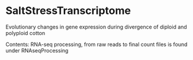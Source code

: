 # SaltStressTranscriptome
Evolutionary changes in gene expression during divergence of diploid and polyploid cotton

Contents: 
RNA-seq processing, from raw reads to final count files is found under RNAseqProcessing

